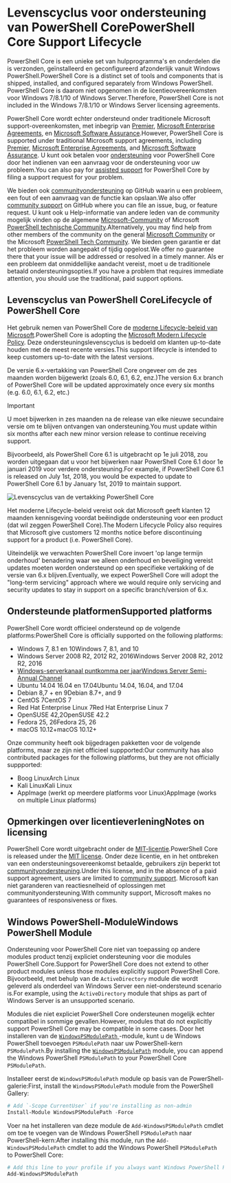 # <a name="powershell-core-support-lifecycle"></a><span data-ttu-id="74fcf-101">Levenscyclus voor ondersteuning van PowerShell Core</span><span class="sxs-lookup"><span data-stu-id="74fcf-101">PowerShell Core Support Lifecycle</span></span>

<span data-ttu-id="74fcf-102">PowerShell Core is een unieke set van hulpprogramma's en onderdelen die is verzonden, geïnstalleerd en geconfigureerd afzonderlijk vanuit Windows PowerShell.</span><span class="sxs-lookup"><span data-stu-id="74fcf-102">PowerShell Core is a distinct set of tools and components that is shipped, installed, and configured separately from Windows PowerShell.</span></span>
<span data-ttu-id="74fcf-103">PowerShell Core is daarom niet opgenomen in de licentieovereenkomsten voor Windows 7/8.1/10 of Windows Server.</span><span class="sxs-lookup"><span data-stu-id="74fcf-103">Therefore, PowerShell Core is not included in the Windows 7/8.1/10 or Windows Server licensing agreements.</span></span>

<span data-ttu-id="74fcf-104">PowerShell Core wordt echter ondersteund onder traditionele Microsoft support-overeenkomsten, met inbegrip van [Premier][], [Microsoft Enterprise Agreements][enterprise-agreement], en [Microsoft Software Assurance][assurance].</span><span class="sxs-lookup"><span data-stu-id="74fcf-104">However, PowerShell Core is supported under traditional Microsoft support agreements, including [Premier][], [Microsoft Enterprise Agreements][enterprise-agreement], and [Microsoft Software Assurance][assurance].</span></span>
<span data-ttu-id="74fcf-105">U kunt ook betalen voor [ondersteuning][] voor PowerShell Core door het indienen van een aanvraag voor de ondersteuning voor uw probleem.</span><span class="sxs-lookup"><span data-stu-id="74fcf-105">You can also pay for [assisted support][] for PowerShell Core by filing a support request for your problem.</span></span>

<span data-ttu-id="74fcf-106">We bieden ook [communityondersteuning][] op GitHub waarin u een probleem, een fout of een aanvraag van de functie kan opslaan.</span><span class="sxs-lookup"><span data-stu-id="74fcf-106">We also offer [community support][] on GitHub where you can file an issue, bug, or feature request.</span></span>
<span data-ttu-id="74fcf-107">U kunt ook u Help-informatie van andere leden van de community mogelijk vinden op de algemene [Microsoft-Community][] of Microsoft [PowerShell technische Community][].</span><span class="sxs-lookup"><span data-stu-id="74fcf-107">Alternatively, you may find help from other members of the community on the general [Microsoft Community][] or the Microsoft [PowerShell Tech Community][].</span></span>
<span data-ttu-id="74fcf-108">We bieden geen garantie er dat het probleem worden aangepakt of tijdig opgelost.</span><span class="sxs-lookup"><span data-stu-id="74fcf-108">We offer no guarantee there that your issue will be addressed or resolved in a timely manner.</span></span>
<span data-ttu-id="74fcf-109">Als er een probleem dat onmiddellijke aandacht vereist, moet u de traditionele betaald ondersteuningsopties.</span><span class="sxs-lookup"><span data-stu-id="74fcf-109">If you have a problem that requires immediate attention, you should use the traditional, paid support options.</span></span>

## <a name="lifecycle-of-powershell-core"></a><span data-ttu-id="74fcf-110">Levenscyclus van PowerShell Core</span><span class="sxs-lookup"><span data-stu-id="74fcf-110">Lifecycle of PowerShell Core</span></span>

<span data-ttu-id="74fcf-111">Het gebruik nemen van PowerShell Core de [moderne Lifecycle-beleid van Microsoft][modern].</span><span class="sxs-lookup"><span data-stu-id="74fcf-111">PowerShell Core is adopting the [Microsoft Modern Lifecycle Policy][modern].</span></span>
<span data-ttu-id="74fcf-112">Deze ondersteuningslevenscyclus is bedoeld om klanten up-to-date houden met de meest recente versies.</span><span class="sxs-lookup"><span data-stu-id="74fcf-112">This support lifecycle is intended to keep customers up-to-date with the latest versions.</span></span>

<span data-ttu-id="74fcf-113">De versie 6.x-vertakking van PowerShell Core ongeveer om de zes maanden worden bijgewerkt (zoals 6.0, 6.1, 6.2, enz.)</span><span class="sxs-lookup"><span data-stu-id="74fcf-113">The version 6.x branch of PowerShell Core will be updated approximately once every six months (e.g. 6.0, 6.1, 6.2, etc.)</span></span>

> [!IMPORTANT]
> <span data-ttu-id="74fcf-114">U moet bijwerken in zes maanden na de release van elke nieuwe secundaire versie om te blijven ontvangen van ondersteuning.</span><span class="sxs-lookup"><span data-stu-id="74fcf-114">You must update within six months after each new minor version release to continue receiving support.</span></span>

<span data-ttu-id="74fcf-115">Bijvoorbeeld, als PowerShell Core 6.1 is uitgebracht op 1e juli 2018, zou worden uitgegaan dat u voor het bijwerken naar PowerShell Core 6.1 door 1e januari 2019 voor verdere ondersteuning.</span><span class="sxs-lookup"><span data-stu-id="74fcf-115">For example, if PowerShell Core 6.1 is released on July 1st, 2018, you would be expected to update to PowerShell Core 6.1 by January 1st, 2019 to maintain support.</span></span>

![Levenscyclus van de vertakking PowerShell Core][lifecycle-chart]

<span data-ttu-id="74fcf-117">Het moderne Lifecycle-beleid vereist ook dat Microsoft geeft klanten 12 maanden kennisgeving voordat beëindigde ondersteuning voor een product (dat wil zeggen PowerShell Core).</span><span class="sxs-lookup"><span data-stu-id="74fcf-117">The Modern Lifecycle Policy also requires that Microsoft give customers 12 months notice before discontinuing support for a product (i.e. PowerShell Core).</span></span>

<span data-ttu-id="74fcf-118">Uiteindelijk we verwachten PowerShell Core invoert 'op lange termijn onderhoud' benadering waar we alleen onderhoud en beveiliging vereist updates moeten worden ondersteund op een specifieke vertakking of de versie van 6.x blijven.</span><span class="sxs-lookup"><span data-stu-id="74fcf-118">Eventually, we expect PowerShell Core will adopt the "long-term servicing" approach where we would require only servicing and security updates to stay in support on a specific branch/version of 6.x.</span></span>

## <a name="supported-platforms"></a><span data-ttu-id="74fcf-119">Ondersteunde platformen</span><span class="sxs-lookup"><span data-stu-id="74fcf-119">Supported platforms</span></span>

<span data-ttu-id="74fcf-120">PowerShell Core wordt officieel ondersteund op de volgende platforms:</span><span class="sxs-lookup"><span data-stu-id="74fcf-120">PowerShell Core is officially supported on the following platforms:</span></span>

* <span data-ttu-id="74fcf-121">Windows 7, 8.1 en 10</span><span class="sxs-lookup"><span data-stu-id="74fcf-121">Windows 7, 8.1, and 10</span></span>
* <span data-ttu-id="74fcf-122">Windows Server 2008 R2, 2012 R2, 2016</span><span class="sxs-lookup"><span data-stu-id="74fcf-122">Windows Server 2008 R2, 2012 R2, 2016</span></span>
* <span data-ttu-id="74fcf-123">[Windows-serverkanaal puntkomma per jaar][semi-annual]</span><span class="sxs-lookup"><span data-stu-id="74fcf-123">[Windows Server Semi-Annual Channel][semi-annual]</span></span>
* <span data-ttu-id="74fcf-124">Ubuntu 14.04 16.04 en 17.04</span><span class="sxs-lookup"><span data-stu-id="74fcf-124">Ubuntu 14.04, 16.04, and 17.04</span></span>
* <span data-ttu-id="74fcf-125">Debian 8,7 + en 9</span><span class="sxs-lookup"><span data-stu-id="74fcf-125">Debian 8.7+, and 9</span></span>
* <span data-ttu-id="74fcf-126">CentOS 7</span><span class="sxs-lookup"><span data-stu-id="74fcf-126">CentOS 7</span></span>
* <span data-ttu-id="74fcf-127">Red Hat Enterprise Linux 7</span><span class="sxs-lookup"><span data-stu-id="74fcf-127">Red Hat Enterprise Linux 7</span></span>
* <span data-ttu-id="74fcf-128">OpenSUSE 42,2</span><span class="sxs-lookup"><span data-stu-id="74fcf-128">OpenSUSE 42.2</span></span>
* <span data-ttu-id="74fcf-129">Fedora 25, 26</span><span class="sxs-lookup"><span data-stu-id="74fcf-129">Fedora 25, 26</span></span>
* <span data-ttu-id="74fcf-130">macOS 10.12+</span><span class="sxs-lookup"><span data-stu-id="74fcf-130">macOS 10.12+</span></span>

<span data-ttu-id="74fcf-131">Onze community heeft ook bijgedragen pakketten voor de volgende platforms, maar ze zijn niet officieel suppported:</span><span class="sxs-lookup"><span data-stu-id="74fcf-131">Our community has also contributed packages for the following platforms, but they are not officially suppported:</span></span>

* <span data-ttu-id="74fcf-132">Boog Linux</span><span class="sxs-lookup"><span data-stu-id="74fcf-132">Arch Linux</span></span>
* <span data-ttu-id="74fcf-133">Kali Linux</span><span class="sxs-lookup"><span data-stu-id="74fcf-133">Kali Linux</span></span>
* <span data-ttu-id="74fcf-134">AppImage (werkt op meerdere platforms voor Linux)</span><span class="sxs-lookup"><span data-stu-id="74fcf-134">AppImage (works on multiple Linux platforms)</span></span>

## <a name="notes-on-licensing"></a><span data-ttu-id="74fcf-135">Opmerkingen over licentieverlening</span><span class="sxs-lookup"><span data-stu-id="74fcf-135">Notes on licensing</span></span>

<span data-ttu-id="74fcf-136">PowerShell Core wordt uitgebracht onder de [MIT-licentie][].</span><span class="sxs-lookup"><span data-stu-id="74fcf-136">PowerShell Core is released under the [MIT license][].</span></span>
<span data-ttu-id="74fcf-137">Onder deze licentie, en in het ontbreken van een ondersteuningsovereenkomst betaalde, gebruikers zijn beperkt tot [communityondersteuning][].</span><span class="sxs-lookup"><span data-stu-id="74fcf-137">Under this license, and in the absence of a paid support agreement, users are limited to [community support][].</span></span>
<span data-ttu-id="74fcf-138">Microsoft kan niet garanderen van reactiesnelheid of oplossingen met communityondersteuning.</span><span class="sxs-lookup"><span data-stu-id="74fcf-138">With community support, Microsoft makes no guarantees of responsiveness or fixes.</span></span>

## <a name="windows-powershell-module"></a><span data-ttu-id="74fcf-139">Windows PowerShell-Module</span><span class="sxs-lookup"><span data-stu-id="74fcf-139">Windows PowerShell Module</span></span>

<span data-ttu-id="74fcf-140">Ondersteuning voor PowerShell Core niet van toepassing op andere modules product tenzij expliciet ondersteuning voor die modules PowerShell Core.</span><span class="sxs-lookup"><span data-stu-id="74fcf-140">Support for PowerShell Core does not extend to other product modules unless those modules explicitly support PowerShell Core.</span></span>
<span data-ttu-id="74fcf-141">Bijvoorbeeld, met behulp van de `ActiveDirectory` module die wordt geleverd als onderdeel van Windows Server een niet-ondersteund scenario is.</span><span class="sxs-lookup"><span data-stu-id="74fcf-141">For example, using the `ActiveDirectory` module that ships as part of Windows Server is an unsupported scenario.</span></span>

<span data-ttu-id="74fcf-142">Modules die niet expliciet PowerShell Core ondersteunen mogelijk echter compatibel in sommige gevallen.</span><span class="sxs-lookup"><span data-stu-id="74fcf-142">However, modules that do not explicitly support PowerShell Core may be compatible in some cases.</span></span>
<span data-ttu-id="74fcf-143">Door het installeren van de [ `WindowsPSModulePath` ][] -module, kunt u de Windows PowerShell toevoegen `PSModulePath` naar uw PowerShell-kern `PSModulePath`.</span><span class="sxs-lookup"><span data-stu-id="74fcf-143">By installing the [`WindowsPSModulePath`][] module, you can append the Windows PowerShell `PSModulePath` to your PowerShell Core `PSModulePath`.</span></span>

<span data-ttu-id="74fcf-144">Installeer eerst de `WindowsPSModulePath` module op basis van de PowerShell-galerie:</span><span class="sxs-lookup"><span data-stu-id="74fcf-144">First, install the `WindowsPSModulePath` module from the PowerShell Gallery:</span></span>

```powershell
# Add `-Scope CurrentUser` if you're installing as non-admin
Install-Module WindowsPSModulePath -Force
```

<span data-ttu-id="74fcf-145">Voer na het installeren van deze module de `Add-WindowsPSModulePath` cmdlet om toe te voegen van de Windows PowerShell `PSModulePath` naar PowerShell-kern:</span><span class="sxs-lookup"><span data-stu-id="74fcf-145">After installing this module, run the `Add-WindowsPSModulePath` cmdlet to add the Windows PowerShell `PSModulePath` to PowerShell Core:</span></span>

```powershell
# Add this line to your profile if you always want Windows PowerShell PSModulePath
Add-WindowsPSModulePath
```

[Premier]: https://www.microsoft.com/en-us/microsoftservices/support.aspx
[enterprise-agreement]: https://www.microsoft.com/en-us/licensing/licensing-programs/enterprise.aspx
[assurance]: https://www.microsoft.com/en-us/licensing/licensing-programs/software-assurance-default.aspx
[communityondersteuning]: https://github.com/powershell/powershell/issues
[community support]: https://github.com/powershell/powershell/issues
[Microsoft-Community]: https://answers.microsoft.com/
[Microsoft Community]: https://answers.microsoft.com/
[PowerShell technische Community]: https://techcommunity.microsoft.com/t5/PowerShell/ct-p/WindowsPowerShell
[PowerShell Tech Community]: https://techcommunity.microsoft.com/t5/PowerShell/ct-p/WindowsPowerShell
[ondersteuning]: https://support.microsoft.com/assistedsupportproducts
[assisted support]: https://support.microsoft.com/assistedsupportproducts
[modern]: https://support.microsoft.com/help/30881/modern-lifecycle-policy
[lifecycle-chart]: ./images/modern-lifecycle.png
[semi-annual]: https://docs.microsoft.com/windows-server/get-started/semi-annual-channel-overview
[MIT-licentie]: https://github.com/PowerShell/PowerShell/blob/master/LICENSE.txt
[MIT license]: https://github.com/PowerShell/PowerShell/blob/master/LICENSE.txt
[`WindowsPSModulePath`]: https://www.powershellgallery.com/packages/WindowsPSModulePath/